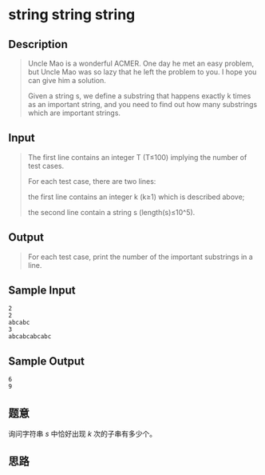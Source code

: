 # string string string

## **Description**

> Uncle Mao is a wonderful ACMER. One day he met an easy problem, but Uncle Mao was so lazy that he left the problem to you. I hope you can give him a solution.
>
> Given a string s, we define a substring that happens exactly k times as an important string, and you need to find out how many substrings which are important strings.



## **Input**

> The first line contains an integer T (T≤100) implying the number of test cases.
>
> For each test case, there are two lines:
>
> the first line contains an integer k (k≥1) which is described above;
>
> the second line contain a string s (length(s)≤10^5).



## **Output**

> For each test case, print the number of the important substrings in a line.



## **Sample Input**

    2
    2
    abcabc
    3
    abcabcabcabc



## **Sample Output**

    6
    9


## **题意**

询问字符串 $s$ 中恰好出现 $k$ 次的子串有多少个。



## **思路**

